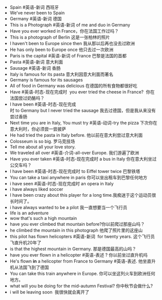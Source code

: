 - Spain #英语-新词 西班牙  
-  We've never been to Spain  
-  Germany #英语-新词 德国  
-  This is a Photograph #英语-新词 of me and duo in Germany  
-  Have you ever worked in France，你在法国工作过吗？  
-  This is a photograph of Berlin 这是一张柏林的照片  
-  I haven't been to Europe since then 我从那以后再也没去过欧洲  
-  He has only been to Europe once 他只去过一次欧洲  
- Paris is the capital #英语-新词 of France 巴黎是法国的首都  
-  Pasta #英语-新词 意大利面  
-  Sausage #英语-新词 香肠  
-  Italy is famous for its pasta 意大利因意大利面而著名  
- Germany is famous for its sausages  
- All of food in Germany was delicious 在德国的所有食物都很好吃  
-  Have #英语-时态-现在完成时  you ever tried the cheese in France?  你在法国尝过奶酪吗？  
-  I have been #英语-时态-现在完成时 to Germany but I never tried the sausage 我去过德国，但是我从来没有尝过香肠  
-  Next time you are in Italy, You must try #英语-动词-try the pizza 下次你在意大利时，你必须尝一尝披萨  
-  He had tried the pasta in Italy before. 他以前在意大利尝过意大利面  
-  Colosseum is so big. 罗马竞技场  
-  Tell me about all your love story.  
-  We traveled all over #英语-介词-all-over Europe. 我们游遍了欧洲  
- Have you ever taken #英语-时态-现在完成时 a bus in Italy  你在意大利坐过公交车吗？  
-  I have been #英语-时态-现在完成时 to Eiffel tower twice 巴黎铁塔  
-  You can take a taxi anywhere in paris 你可以坐出租车到巴黎任何地方  
-  i have seen #英语-时态-现在完成时 an opera in Italy  
-  i have always liked soccer  
- I have been crazy about this player for a long time.我痴迷于这个运动员很长时间了。  
-  i have always wanted to be a pilot 我一直想要当一个飞行员  
-  life is an adventure  
-  wow that's such a high mountain  
-  have you ever climbed that mountain before?你以前爬过那座山吗？  
-  he climbed the mountain in this photograph 他爬了照片里的这座山  
- this pilot has flown helicopters #英语-新词  for twenty years. 这个飞行员飞直升机20年了  
-  is that the highest mountain in Germany. 那是德国最高的山吗？  
-  have you ever flown in a helicopter #英语-表述 ? 你以前坐过直升机吗  
- He's flown **in** a helicopter from France to Germany #英语-表述. 他坐直升机从法国飞到了德国  
- You can take this train anywhere in Europe. 你可以坐这列火车到欧洲任何地方。  
- what will you be doing for the mid-autumn Festival? 你中秋节会做什么?  
- i will be leaving soon  我很快就会离开了